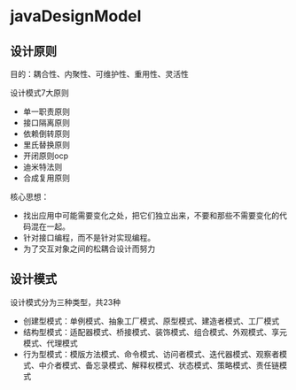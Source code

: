# javaDesignModel

## 设计原则
目的：耦合性、内聚性、可维护性、重用性、灵活性

设计模式7大原则

- 单一职责原则
- 接口隔离原则
- 依赖倒转原则
- 里氏替换原则
- 开闭原则ocp
- 迪米特法则
- 合成复用原则

核心思想：
- 找出应用中可能需要变化之处，把它们独立出来，不要和那些不需要变化的代码混在一起。
- 针对接口编程，而不是针对实现编程。
- 为了交互对象之间的松耦合设计而努力


## 设计模式
设计模式分为三种类型，共23种
- 创建型模式：单例模式、抽象工厂模式、原型模式、建造者模式、工厂模式
- 结构型模式：适配器模式、桥接模式、装饰模式、组合模式、外观模式、享元模式、代理模式
- 行为型模式：模版方法模式、命令模式、访问者模式、迭代器模式、观察者模式、中介者模式、备忘录模式、解释权模式、状态模式、策略模式、责任链模式
